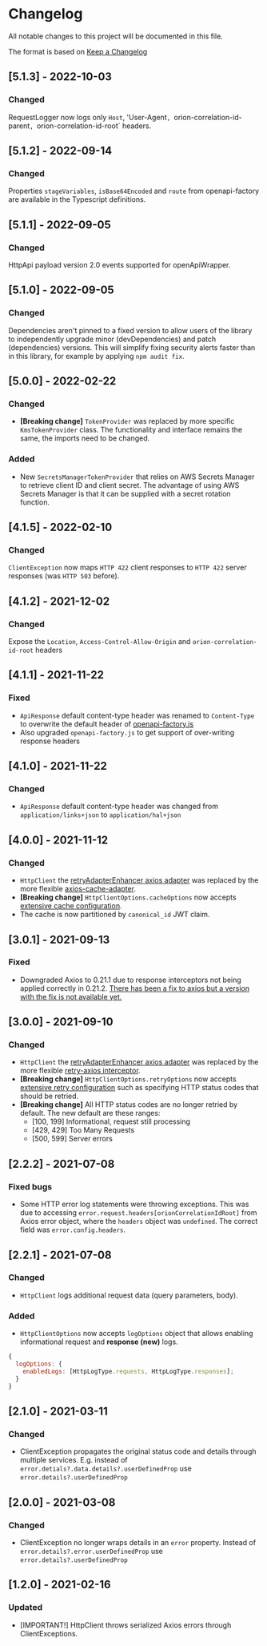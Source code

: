 # Changelog

All notable changes to this project will be documented in this file.

The format is based on [Keep a Changelog](http://keepachangelog.com/en/1.0.0/)

## [5.1.3] - 2022-10-03

### Changed

RequestLogger now logs only `Host`, 'User-Agent`, `orion-correlation-id-parent`, `orion-correlation-id-root` headers.

## [5.1.2] - 2022-09-14

### Changed

Properties `stageVariables`, `isBase64Encoded` and `route` from openapi-factory are available in the Typescript definitions.

## [5.1.1] - 2022-09-05

### Changed

HttpApi payload version 2.0 events supported for openApiWrapper.

## [5.1.0] - 2022-09-05

### Changed

Dependencies aren't pinned to a fixed version to allow users of the library to independently upgrade minor (devDependencies) and patch (dependencies) versions. This will simplify fixing security alerts faster than in this library, for example by applying `npm audit fix`.

## [5.0.0] - 2022-02-22

### Changed

- **[Breaking change]** `TokenProvider` was replaced by more specific `KmsTokenProvider` class.
  The functionality and interface remains the same, the imports need to be changed.

### Added

- New `SecretsManagerTokenProvider` that relies on AWS Secrets Manager to retrieve client ID and client secret.
  The advantage of using AWS Secrets Manager is that it can be supplied with a secret rotation function.

## [4.1.5] - 2022-02-10

### Changed

`ClientException` now maps `HTTP 422` client responses to `HTTP 422` server responses (was `HTTP 503` before).

## [4.1.2] - 2021-12-02

### Changed

Expose the `Location`, `Access-Control-Allow-Origin` and `orion-correlation-id-root` headers

## [4.1.1] - 2021-11-22

### Fixed

- `ApiResponse` default content-type header was renamed to `Content-Type` to overwrite the default header
  of [openapi-factory.js](https://github.com/Rhosys/openapi-factory.js/blob/release/5.2/src/response.js#L15)
- Also upgraded `openapi-factory.js` to get support of over-writing response headers

## [4.1.0] - 2021-11-22

### Changed

- `ApiResponse` default content-type header was changed from `application/links+json` to `application/hal+json`

## [4.0.0] - 2021-11-12

### Changed

- `HttpClient` the [retryAdapterEnhancer axios adapter](https://github.com/kuitos/axios-extensions#cacheadapterenhancer)
  was replaced by the more flexible [axios-cache-adapter](https://github.com/RasCarlito/axios-cache-adapter).
- **[Breaking change]** `HttpClientOptions.cacheOptions` now accepts [extensive cache configuration](https://github.com/RasCarlito/axios-cache-adapter/blob/master/axios-cache-adapter.d.ts#L26).
- The cache is now partitioned by `canonical_id` JWT claim.

## [3.0.1] - 2021-09-13

### Fixed

- Downgraded Axios to 0.21.1 due to response interceptors not being applied correctly in 0.21.2. [There has been a fix to
  axios but a version with the fix is not available yet.](https://github.com/axios/axios/commit/83ae3830e4070adbcdcdcdd6e8afbac568afd708)

## [3.0.0] - 2021-09-10

### Changed

- `HttpClient` the [retryAdapterEnhancer axios adapter](https://github.com/kuitos/axios-extensions#retryadapterenhancer)
  was replaced by the more flexible [retry-axios interceptor](https://github.com/JustinBeckwith/retry-axios).
- **[Breaking change]** `HttpClientOptions.retryOptions` now accepts [extensive retry configuration](https://github.com/JustinBeckwith/retry-axios/blob/v2.6.0/src/index.ts#L11)
  such as specifying HTTP status codes that should be retried.
- **[Breaking change]** All HTTP status codes are no longer retried by default. The new default are these ranges:
  - [100, 199] Informational, request still processing
  - [429, 429] Too Many Requests
  - [500, 599] Server errors

## [2.2.2] - 2021-07-08

### Fixed bugs

- Some HTTP error log statements were throwing exceptions. This was due to accessing `error.request.headers[orionCorrelationIdRoot]`
  from Axios error object, where the `headers` object was `undefined`. The correct field was `error.config.headers`.

## [2.2.1] - 2021-07-08

### Changed

- `HttpClient` logs additional request data (query parameters, body).

### Added

- `HttpClientOptions` now accepts `logOptions` object that allows enabling informational request and **response (new)** logs.

```js
{
  logOptions: {
    enabledLogs: [HttpLogType.requests, HttpLogType.responses];
  }
}
```

## [2.1.0] - 2021-03-11

### Changed

- ClientException propagates the original status code and details through multiple services. E.g. instead of `error.detials?.data.details?.userDefinedProp` use `error.details?.userDefinedProp`

## [2.0.0] - 2021-03-08

### Changed

- ClientException no longer wraps details in an `error` property. Instead of `error.details?.error.userDefinedProp` use `error.details?.userDefinedProp`

## [1.2.0] - 2021-02-16

### Updated

- [IMPORTANT!] HttpClient throws serialized Axios errors through ClientExceptions.
